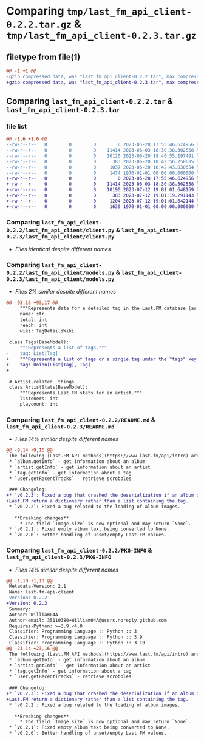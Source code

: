 # Comparing `tmp/last_fm_api_client-0.2.2.tar.gz` & `tmp/last_fm_api_client-0.2.3.tar.gz`

## filetype from file(1)

```diff
@@ -1 +1 @@
-gzip compressed data, was "last_fm_api_client-0.2.2.tar", max compression
+gzip compressed data, was "last_fm_api_client-0.2.3.tar", max compression
```

## Comparing `last_fm_api_client-0.2.2.tar` & `last_fm_api_client-0.2.3.tar`

### file list

```diff
@@ -1,6 +1,6 @@
--rw-r--r--   0        0        0        0 2023-05-28 17:55:46.624956 last_fm_api_client-0.2.2/last_fm_api_client/__init__.py
--rw-r--r--   0        0        0    11414 2023-06-03 18:30:38.302558 last_fm_api_client-0.2.2/last_fm_api_client/client.py
--rw-r--r--   0        0        0    10120 2023-06-20 18:40:55.197491 last_fm_api_client-0.2.2/last_fm_api_client/models.py
--rw-r--r--   0        0        0      383 2023-06-20 18:42:56.258685 last_fm_api_client-0.2.2/pyproject.toml
--rw-r--r--   0        0        0     1037 2023-06-20 18:42:43.830654 last_fm_api_client-0.2.2/README.md
--rw-r--r--   0        0        0     1474 1970-01-01 00:00:00.000000 last_fm_api_client-0.2.2/PKG-INFO
+-rw-r--r--   0        0        0        0 2023-05-28 17:55:46.624956 last_fm_api_client-0.2.3/last_fm_api_client/__init__.py
+-rw-r--r--   0        0        0    11414 2023-06-03 18:30:38.302558 last_fm_api_client-0.2.3/last_fm_api_client/client.py
+-rw-r--r--   0        0        0    10190 2023-07-12 19:01:01.648159 last_fm_api_client-0.2.3/last_fm_api_client/models.py
+-rw-r--r--   0        0        0      383 2023-07-12 19:01:19.291143 last_fm_api_client-0.2.3/pyproject.toml
+-rw-r--r--   0        0        0     1204 2023-07-12 19:01:01.642144 last_fm_api_client-0.2.3/README.md
+-rw-r--r--   0        0        0     1639 1970-01-01 00:00:00.000000 last_fm_api_client-0.2.3/PKG-INFO
```

### Comparing `last_fm_api_client-0.2.2/last_fm_api_client/client.py` & `last_fm_api_client-0.2.3/last_fm_api_client/client.py`

 * *Files identical despite different names*

### Comparing `last_fm_api_client-0.2.2/last_fm_api_client/models.py` & `last_fm_api_client-0.2.3/last_fm_api_client/models.py`

 * *Files 2% similar despite different names*

```diff
@@ -93,16 +93,17 @@
     """Represents data for a detailed tag in the Last.FM database (as retrieved from the tag.getInfo) method"""
     name: str
     total: int
     reach: int
     wiki: TagDetailsWiki
 
 class Tags(BaseModel):
-    """Represents a list of tags."""
-    tag: List[Tag]
+    """Represents a list of tags or a single tag under the "tags" key (new since v0.2.3)."""
+    tag: Union[List[Tag], Tag]
+
 
 # Artist-related  things
 class ArtistStats(BaseModel):
     """Represents Last.FM stats for an artist."""
     listeners: int
     playcount: int
```

### Comparing `last_fm_api_client-0.2.2/README.md` & `last_fm_api_client-0.2.3/README.md`

 * *Files 14% similar despite different names*

```diff
@@ -9,14 +9,16 @@
 The following [Last.FM API methods](https://www.last.fm/api/intro) are implemented:
 * `album.getInfo` - get information about an album
 * `artist.getInfo` - get information about an artist
 * `tag.getInfo` - get information about a tag
 * `user.getRecentTracks` - retrieve scrobbles
 
 ### Changelog:
+* `v0.2.3`: Fixed a bug that crashed the deserialization if an album only had one tag, which made
+Last.FM return a dictionary rather than a list containing the tag.
 * `v0.2.2`: Fixed a bug related to the loading of album images.
   
   **Breaking changes**
     * The field `Image.size` is now optional and may return `None`.  
 * `v0.2.1`: Fixed empty album text being converted to None.
 * `v0.2.0`: Better handling of unset/empty Last.FM values.
```

### Comparing `last_fm_api_client-0.2.2/PKG-INFO` & `last_fm_api_client-0.2.3/PKG-INFO`

 * *Files 14% similar despite different names*

```diff
@@ -1,10 +1,10 @@
 Metadata-Version: 2.1
 Name: last-fm-api-client
-Version: 0.2.2
+Version: 0.2.3
 Summary: 
 Author: William04A
 Author-email: 35110380+William04A@users.noreply.github.com
 Requires-Python: >=3.9,<4.0
 Classifier: Programming Language :: Python :: 3
 Classifier: Programming Language :: Python :: 3.9
 Classifier: Programming Language :: Python :: 3.10
@@ -23,14 +23,16 @@
 The following [Last.FM API methods](https://www.last.fm/api/intro) are implemented:
 * `album.getInfo` - get information about an album
 * `artist.getInfo` - get information about an artist
 * `tag.getInfo` - get information about a tag
 * `user.getRecentTracks` - retrieve scrobbles
 
 ### Changelog:
+* `v0.2.3`: Fixed a bug that crashed the deserialization if an album only had one tag, which made
+Last.FM return a dictionary rather than a list containing the tag.
 * `v0.2.2`: Fixed a bug related to the loading of album images.
   
   **Breaking changes**
     * The field `Image.size` is now optional and may return `None`.  
 * `v0.2.1`: Fixed empty album text being converted to None.
 * `v0.2.0`: Better handling of unset/empty Last.FM values.
```

